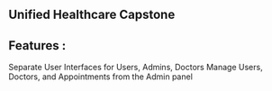 ## Unified Healthcare Capstone

 

## Features :

Separate User Interfaces for Users, Admins, Doctors
Manage Users, Doctors, and Appointments from the Admin panel

